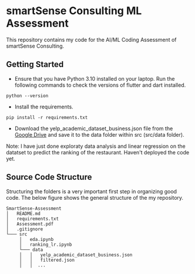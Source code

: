 # smartSense Consulting ML Assessment

This repository contains my code for the AI/ML Coding Assessment of smartSense Consulting.

## Getting Started

- Ensure that you have Python 3.10 installed on your laptop. Run the following commands to check the versions of flutter and dart installed.
```
python --version
```

- Install the requirements.
```
pip install -r requirements.txt
```

- Download the yelp_academic_dataset_business.json file from the [Google Drive](https://drive.google.com/drive/folders/1r2gwdgn8vSX2NPjt6VtrWI7p2L8SHUuu?usp=driv) and save it to the data folder within src (src/data folder).

Note: I have just done exploraty data analysis and linear regression on the datatset to predict the ranking of the restaurant. Haven't deployed the code yet.

## Source Code Structure

Structuring the folders is a very important first step in organizing good code. The below figure shows the general structure of the my repository.

```
SmartSense-Assessment
│   README.md
│   requirements.txt
│   Assessment.pdf
│   .gitignore
└─── src
     │   eda.ipynb
     │   ranking_lr.ipynb
     └─── data
     │   │   yelp_academic_dataset_business.json
     │   │   filtered.json
     │   │	...

```
